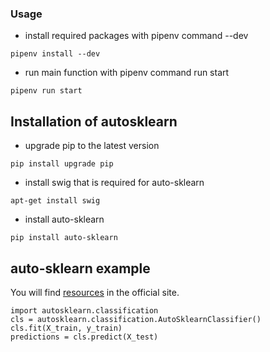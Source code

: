 ### Usage
- install required packages with pipenv command --dev
```
pipenv install --dev
```
- run main function with pipenv command run start
```
pipenv run start
```

## Installation of autosklearn
- upgrade pip to the latest version
```
pip install upgrade pip
```
- install swig that is required for auto-sklearn
```
apt-get install swig
```
- install auto-sklearn
```
pip install auto-sklearn
```

## auto-sklearn example

You will find [resources][resource] in the official site.
```
import autosklearn.classification
cls = autosklearn.classification.AutoSklearnClassifier()
cls.fit(X_train, y_train)
predictions = cls.predict(X_test)
```

[resource]: https://automl.github.io/auto-sklearn/master/ "auto-sklearn official"

